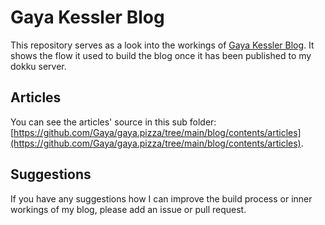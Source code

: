 # Gaya Kessler Blog
This repository serves as a look into the workings of [Gaya Kessler Blog](https://gaya.pizza). It shows the flow it
used to build the blog once it has been published to my dokku server.

## Articles
You can see the articles' source in this sub folder: [https://github.com/Gaya/gaya.pizza/tree/main/blog/contents/articles](https://github.com/Gaya/gaya.pizza/tree/main/blog/contents/articles).

## Suggestions
If you have any suggestions how I can improve the build process or inner workings of my blog, please add an issue or
pull request.
